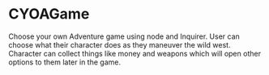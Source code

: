 # CYOAGame

Choose your own Adventure game using node and Inquirer. User can choose what their character does as they maneuver the wild west. Character can collect things like money and weapons which will open other options to them later in the game.  
